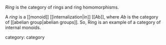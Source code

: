 _Ring_ is the category of rings and ring homomorphisms.

A _ring_ is a [[monoid]] [[internalization|in]] [[Ab]], where $Ab$ is the category of [[abelian group|abelian groups]].  So, Ring is an example of a category of internal monoids.

category: category